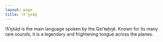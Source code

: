 ```yaml
---
layout: page
title: !ƛ’ŋẍáḍ
---
```


!ƛ’ŋẍáḍ is the main language spoken by the Qƨi'ǂaḩŋê. Known for its many rare sounds, it is a legendary and frightening tongue across the planes.
